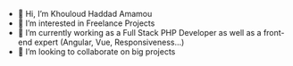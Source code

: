 - 👋 Hi, I’m Khouloud Haddad Amamou
- 👀 I’m interested in Freelance Projects
- 🌱 I’m currently working as a Full Stack PHP Developer as well as a front-end expert (Angular, Vue, Responsiveness...)
- 💞️ I’m looking to collaborate on big projects

<!---
khouloudamamou88/khouloudamamou88 is a ✨ special ✨ repository because its `README.md` (this file) appears on your GitHub profile.
You can click the Preview link to take a look at your changes.
--->
